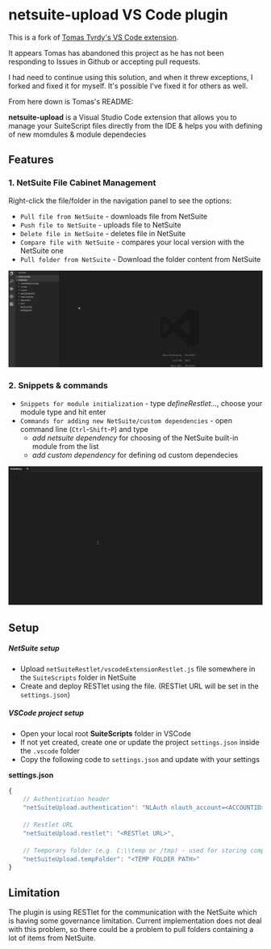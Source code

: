 # netsuite-upload VS Code plugin

This is a fork of [Tomas Tvrdy's VS Code extension](https://github.com/tvrdytom/netsuite-upload).

It appears Tomas has abandoned this project as he has not been responding to Issues in Github or accepting pull requests.

I had need to continue using this solution, and when it threw exceptions, I forked and fixed it for myself. It's possible I've fixed it for others as well.

From here down is Tomas's README:

**netsuite-upload** is a Visual Studio Code extension that allows you to manage your SuiteScript files directly from the IDE & helps you with defining of new momdules & module dependecies

## Features
### 1. NetSuite File Cabinet Management
Right-click the file/folder in the navigation panel to see the options:

- `Pull file from NetSuite` - downloads file from NetSuite
- `Push file to NetSuite` - uploads file to NetSuite
- `Delete file in NetSuite` - deletes file in NetSuite
- `Compare file with NetSuite` - compares your local version with the NetSuite one
- `Pull folder from NetSuite` - Download the folder content from NetSuite

![Snippet & commands](img/netsuite_upload.gif)

### 2. Snippets & commands

- `Snippets for module initialization` - type *defineRestlet...*, choose your module type and hit enter
- `Commands for adding new NetSuite/custom dependencies` - open command line (`Ctrl`-`Shift`-`P`) and type
	- *add netsuite dependency* for choosing of the NetSuite built-in module from the list
	- *add custom dependency* for defining od custom dependecies

![Snippet & commands](img/snippet_addModule.gif)

## Setup
##### NetSuite setup
- Upload `netSuiteRestlet/vscodeExtensionRestlet.js` file somewhere in the `SuiteScripts` folder in NetSuite
- Create and deploy RESTlet using the file. (RESTlet URL will be set in the `settings.json`)

##### VSCode project setup
- Open your local root **SuiteScripts** folder in VSCode
- If not yet created, create one or update the project `settings.json` inside the `.vscode` folder
- Copy the following code to `settings.json` and update with your settings

**settings.json**
```javascript
{
	// Authentication header
  	"netSuiteUpload.authentication": "NLAuth nlauth_account=<ACCOUNTID>, nlauth_email=<LOGIN>, nlauth_signature=<PASSWORD>, nlauth_role=<ROLE>",

	// Restlet URL
	"netSuiteUpload.restlet": "<RESTlet URL>",

	// Temporary folder (e.g. C:\\temp or /tmp) - used for storing compared file
	"netSuiteUpload.tempFolder": "<TEMP FOLDER PATH>"
}
```

## Limitation
The plugin is using RESTlet for the communication with the NetSuite which is having some governance limitation. Current implementation does not deal with this problem, so there could be a problem to pull folders containing a lot of items from NetSuite.